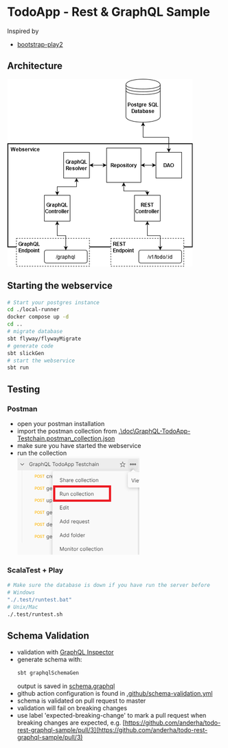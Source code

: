 # TodoApp - Rest & GraphQL Sample

Inspired by

- [bootstrap-play2](https://github.com/innFactory/bootstrap-play2)

## Architecture

![](./doc/architecture.png)

## Starting the webservice

```bash
# Start your postgres instance
cd ./local-runner
docker compose up -d
cd ..
# migrate database
sbt flyway/flywayMigrate
# generate code
sbt slickGen
# start the webservice
sbt run
```

## Testing

### Postman

- open your postman installation
- import the postman collection from [.\doc\GraphQL-TodoApp-Testchain.postman_collection.json](./doc/GraphQL-TodoApp-Testchain.postman_collection.json)
- make sure you have started the webservice
- run the collection  
  ![](./doc/postman-run-collection.png)

### ScalaTest + Play

```bash
# Make sure the database is down if you have run the server before
# Windows
"./.test/runtest.bat"
# Unix/Mac
./.test/runtest.sh
```

## Schema Validation

- validation with [GraphQL Inspector](https://github.com/kamilkisiela/graphql-inspector)
- generate schema with:
  ```bash
  sbt graphqlSchemaGen
  ```
  output is saved in [schema.graphql](./schema.graphql)
- github action configuration is found in [.github/schema-validation.yml](./.github/workflows/schema-validation.yml)
- schema is validated on pull request to master
- validation will fail on breaking changes
- use label 'expected-breaking-change' to mark a pull request when breaking changes are expected, e.g. [https://github.com/anderha/todo-rest-graphql-sample/pull/3](https://github.com/anderha/todo-rest-graphql-sample/pull/3)
